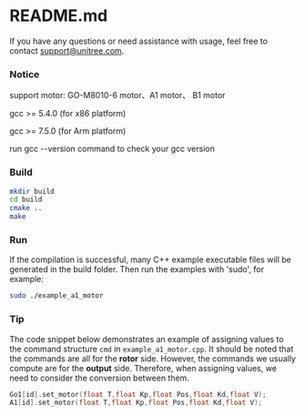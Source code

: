 # README.md

If you have any questions or need assistance with usage, feel free to contact support@unitree.com.
 
### Notice

support motor: GO-M8010-6 motor、A1 motor、 B1 motor

gcc >= 5.4.0 (for x86 platform)

gcc >= 7.5.0 (for Arm platform) 

run gcc --version  command to check your gcc version

### Build
```bash
mkdir build
cd build
cmake ..
make
```

### Run
If the compilation is successful, many C++ example executable files will be generated in the build folder. Then run the examples with 'sudo', for example:
```bash
sudo ./example_a1_motor
```


### Tip

The code snippet below demonstrates an example of assigning values to the command structure `cmd` in `example_a1_motor.cpp`. It should be noted that the commands are all for the **rotor** side. However, the commands we usually compute are for the **output** side. Therefore, when assigning values, we need to consider the conversion between them.

```c++
Go1[id].set_motor(float T,float Kp,float Pos,float Kd,float V);
A1[id].set_motor(float T,float Kp,float Pos,float Kd,float V);
```

